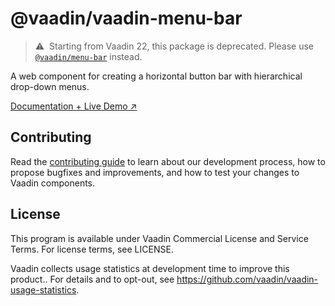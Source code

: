 # @vaadin/vaadin-menu-bar

> ⚠️&nbsp; Starting from Vaadin 22, this package is deprecated.
> Please use [`@vaadin/menu-bar`](https://www.npmjs.com/package/@vaadin/menu-bar) instead.

A web component for creating a horizontal button bar with hierarchical drop-down menus.

[Documentation + Live Demo ↗](https://vaadin.com/docs/latest/ds/components/menu-bar)

## Contributing

Read the [contributing guide](https://vaadin.com/docs/latest/guide/contributing/overview) to learn about our development process, how to propose bugfixes and improvements, and how to test your changes to Vaadin components.

## License

This program is available under Vaadin Commercial License and Service Terms. For license terms, see LICENSE.

Vaadin collects usage statistics at development time to improve this product..
For details and to opt-out, see https://github.com/vaadin/vaadin-usage-statistics.
